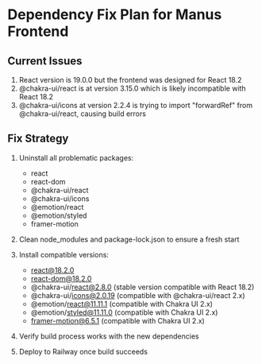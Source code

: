 # Dependency Fix Plan for Manus Frontend

## Current Issues
1. React version is 19.0.0 but the frontend was designed for React 18.2
2. @chakra-ui/react is at version 3.15.0 which is likely incompatible with React 18.2
3. @chakra-ui/icons at version 2.2.4 is trying to import "forwardRef" from @chakra-ui/react, causing build errors

## Fix Strategy
1. Uninstall all problematic packages:
   - react
   - react-dom
   - @chakra-ui/react
   - @chakra-ui/icons
   - @emotion/react
   - @emotion/styled
   - framer-motion

2. Clean node_modules and package-lock.json to ensure a fresh start

3. Install compatible versions:
   - react@18.2.0
   - react-dom@18.2.0
   - @chakra-ui/react@2.8.0 (stable version compatible with React 18.2)
   - @chakra-ui/icons@2.0.19 (compatible with @chakra-ui/react 2.x)
   - @emotion/react@11.11.1 (compatible with Chakra UI 2.x)
   - @emotion/styled@11.11.0 (compatible with Chakra UI 2.x)
   - framer-motion@6.5.1 (compatible with Chakra UI 2.x)

4. Verify build process works with the new dependencies

5. Deploy to Railway once build succeeds
